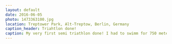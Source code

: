 ```yaml
---
layout: default
date: 2016-06-05
photo: 1473363100.jpg
location: Treptower Park, Alt-Treptow, Berlin, Germany
caption_header: Triahtlon done!
caption: My very first semi triathlon done! I had to swimm for 750 meters, ride my bike for 20km and run for 5km. I did all this in 1h25m!
---
```

